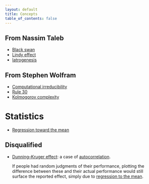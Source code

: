 ```yaml
---
layout: default
title: Concepts
table_of_contents: false
---
```


## From Nassim Taleb

- [Black swan](https://en.wikipedia.org/wiki/Black_swan_theory)
- [Lindy effect](https://en.wikipedia.org/wiki/Lindy_effect)
- [Iatrogenesis](https://en.wikipedia.org/wiki/Iatrogenesis)

## From Stephen Wolfram

- [Computational irreducibility](https://en.wikipedia.org/wiki/Computational_irreducibility)
- [Rule 30](https://en.wikipedia.org/wiki/Rule_30)
- [Kolmogorov complexity](https://en.wikipedia.org/wiki/Kolmogorov_complexity)

# Statistics

- [Regression toward the mean](https://en.wikipedia.org/wiki/Regression_toward_the_mean)

## Disqualified

- [Dunning–Kruger effect](https://en.wikipedia.org/wiki/Dunning–Kruger_effect): a case of [autocorrelation](https://economicsfromthetopdown.com/2022/04/08/the-dunning-kruger-effect-is-autocorrelation/).

  If people had random judgments of their performance, plotting the difference between these and their actual performance would still surface the reported effect, simply due to [regression to the mean](https://en.wikipedia.org/wiki/Regression_toward_the_mean).

